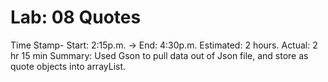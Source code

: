 # Lab: 08 Quotes

Time Stamp- Start: 2:15p.m. -> End: 4:30p.m.
Estimated: 2 hours.
Actual: 2 hr 15 min
Summary: Used Gson to pull data out of Json file, and store as quote objects into arrayList.